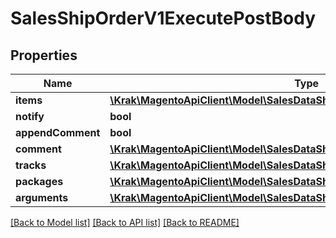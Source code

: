 # SalesShipOrderV1ExecutePostBody

## Properties
Name | Type | Description | Notes
------------ | ------------- | ------------- | -------------
**items** | [**\Krak\MagentoApiClient\Model\SalesDataShipmentItemCreationInterface[]**](SalesDataShipmentItemCreationInterface.md) |  | [optional] 
**notify** | **bool** |  | [optional] 
**appendComment** | **bool** |  | [optional] 
**comment** | [**\Krak\MagentoApiClient\Model\SalesDataShipmentCommentCreationInterface**](SalesDataShipmentCommentCreationInterface.md) |  | [optional] 
**tracks** | [**\Krak\MagentoApiClient\Model\SalesDataShipmentTrackCreationInterface[]**](SalesDataShipmentTrackCreationInterface.md) |  | [optional] 
**packages** | [**\Krak\MagentoApiClient\Model\SalesDataShipmentPackageCreationInterface[]**](SalesDataShipmentPackageCreationInterface.md) |  | [optional] 
**arguments** | [**\Krak\MagentoApiClient\Model\SalesDataShipmentCreationArgumentsInterface**](SalesDataShipmentCreationArgumentsInterface.md) |  | [optional] 

[[Back to Model list]](../README.md#documentation-for-models) [[Back to API list]](../README.md#documentation-for-api-endpoints) [[Back to README]](../README.md)


